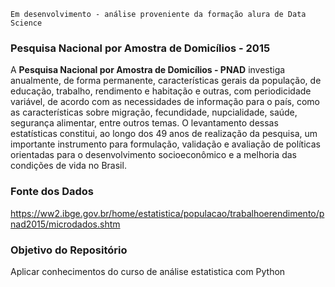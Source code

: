 `Em desenvolvimento - análise proveniente da formação alura de Data Science`
### Pesquisa Nacional por Amostra de Domicílios - 2015

A <b>Pesquisa Nacional por Amostra de Domicílios - PNAD</b> investiga anualmente, de forma permanente, características gerais da população, de educação, trabalho, rendimento e habitação e outras, com periodicidade variável, de acordo com as necessidades de informação para o país, como as características sobre migração, fecundidade, nupcialidade, saúde, segurança alimentar, entre outros temas. O levantamento dessas estatísticas constitui, ao longo dos 49 anos de realização da pesquisa, um importante instrumento para formulação, validação e avaliação de políticas orientadas para o desenvolvimento socioeconômico e a melhoria das condições de vida no Brasil.

### Fonte dos Dados

https://ww2.ibge.gov.br/home/estatistica/populacao/trabalhoerendimento/pnad2015/microdados.shtm

### Objetivo do Repositório

Aplicar conhecimentos do curso de análise estatistica com Python
